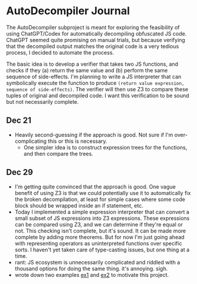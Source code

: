 # AutoDecompiler Journal

The AutoDecompiler subproject is meant for exploring the feasibility of using ChatGPT/Codex for automatically decompiling obfuscated JS code. ChatGPT seemed quite promising on manual trials, but because verifying that the decompiled output matches the original code is a very tedious process, I decided to automate the process.

The basic idea is to develop a verifier that takes two JS functions, and checks if they (a) return the same value and (b) perform the same sequence of side-effects. I'm planning to write a JS interpreter that can symbolically execute the function to produce `(return value expression, sequence of side-effects)`. The verifier will then use Z3 to compare these tuples of original and decompiled code. I want this verification to be sound but not necessarily complete.

## Dec 21

- Heavily second-guessing if the approach is good. Not sure if I'm over-complicating this or this is necessary.
  - One simpler idea is to construct expression trees for the functions, and then compare the trees.
  
## Dec 29

- I'm getting quite convinced that the approach is good. One vague benefit of using Z3 is that we could potentially use it to automatically fix the broken decompilation, at least for simple cases where some code block should be wrapped inside an if statement, etc.
- Today I implemented a simple expression interpreter that can convert a small subset of JS expressions into Z3 expressions. These expressions can be compared using Z3, and we can determine if they're equal or not. This checking isn't complete, but it's sound. It can be made more complete by adding more theorems. But for now I'm just going ahead with representing operators as uninterpreted functions over specific sorts. I haven't yet taken care of type-casting issues, but one thing at a time.
- rant: JS ecosystem is unnecessarily complicated and riddled with a thousand options for doing the same thing. it's annoying. sigh.
- wrote down two examples [ex1](ex1.md) and [ex2](ex2.md) to motivate this project.